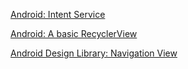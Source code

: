 [Android: Intent Service](https://newfivefour.com/android-intent-service.html)

[Android: A basic RecyclerView](https://newfivefour.com/android-recyclerview-basic.html)

[Android Design Library: Navigation View](https://newfivefour.com/android-navigationview.html)
